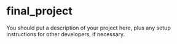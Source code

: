 # final_project

You should put a description of your project here, plus any setup instructions for other developers, if necessary.